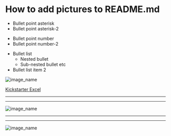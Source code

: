 # How to add pictures to README.md


* Bullet point asterisk
* Bullet point asterisk-2


- Bullet point number
- Bullet point number-2


* Bullet list
  * Nested bullet
   * Sub-nested bullet etc
* Bullet list item 2


![image_name](20220302_164813.jpg)


[Kickstarter Excel](KickstarterStats_Solved_copy.xlsx)

---


---


![image_name](Picture1.png)


---


---


![image_name](Picture2.png)
